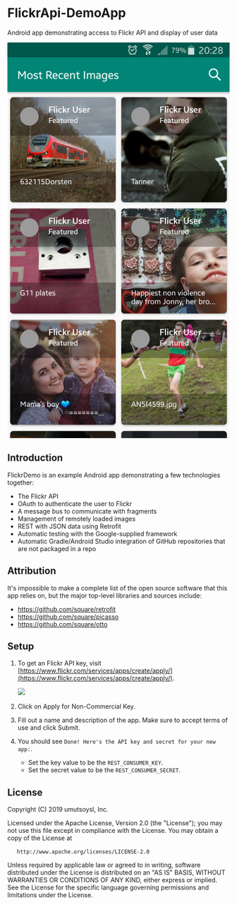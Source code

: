 # FlickrApi-DemoApp
Android app demonstrating access to Flickr API and display of user data

![Phone UI](ScreenShot/2.png)

Introduction
------------
FlickrDemo is an example Android app demonstrating a few technologies together:
  * The Flickr API
  * OAuth to authenticate the user to Flickr
  * A message bus to communicate with fragments
  * Management of remotely loaded images
  * REST with JSON data using Retrofit
  * Automatic testing with the Google-supplied framework
  * Automatic Gradle/Android Studio integration of GitHub repositories that are not packaged in a repo
  
  Attribution
------------
It's impossible to make a complete list of the open source software that this app relies on, but the major top-level libraries and sources include:
  * https://github.com/square/retrofit
  * https://github.com/square/picasso
  * https://github.com/square/otto
  
  
## Setup

1. To get an Flickr API key, visit [https://www.flickr.com/services/apps/create/apply/](https://www.flickr.com/services/apps/create/apply/).

   <img src="http://imgur.com/DmOhVPJ.png"/>

2. Click on Apply for Non-Commercial Key.

3. Fill out a name and description of the app.  Make sure to accept terms of use and click Submit.

4. You should see `Done! Here's the API key and secret for your new app:`.  
     * Set the key value to be the `REST_CONSUMER_KEY`.
     * Set the secret value to be the `REST_CONSUMER_SECRET`.
     
 License
------------
  Copyright (C) 2019 umutsoysl, Inc.
 
  Licensed under the Apache License, Version 2.0 (the "License");
  you may not use this file except in compliance with the License.
  You may obtain a copy of the License at
 
       http://www.apache.org/licenses/LICENSE-2.0
 
  Unless required by applicable law or agreed to in writing, software
  distributed under the License is distributed on an "AS IS" BASIS,
  WITHOUT WARRANTIES OR CONDITIONS OF ANY KIND, either express or implied.
  See the License for the specific language governing permissions and
  limitations under the License.
 
    

